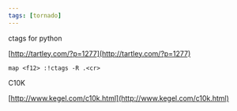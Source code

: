 ```yaml
---
tags: [tornado]
---
```

ctags for python

[http://tartley.com/?p=1277](http://tartley.com/?p=1277)

`map <f12> :!ctags -R .<cr>`

C10K

[http://www.kegel.com/c10k.html](http://www.kegel.com/c10k.html)
